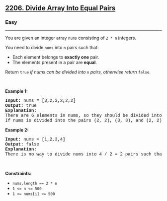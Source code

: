 <h2><a href="https://leetcode.com/problems/divide-array-into-equal-pairs/">2206. Divide Array Into Equal Pairs</a></h2><h3>Easy</h3><hr><div><p>You are given an integer array <code style="font-family: monospace, Bangla347, sans-serif;">nums</code> consisting of <code style="font-family: monospace, Bangla347, sans-serif;">2 * n</code> integers.</p>

<p>You need to divide <code style="font-family: monospace, Bangla347, sans-serif;">nums</code> into <code style="font-family: monospace, Bangla347, sans-serif;">n</code> pairs such that:</p>

<ul>
	<li>Each element belongs to <strong>exactly one</strong> pair.</li>
	<li>The elements present in a pair are <strong>equal</strong>.</li>
</ul>

<p>Return <code style="font-family: monospace, Bangla347, sans-serif;">true</code> <em>if nums can be divided into</em> <code style="font-family: monospace, Bangla347, sans-serif;">n</code> <em>pairs, otherwise return</em> <code style="font-family: monospace, Bangla347, sans-serif;">false</code>.</p>

<p>&nbsp;</p>
<p><strong class="example">Example 1:</strong></p>

<pre style="font-family: SFMono-Regular, Consolas, &quot;Liberation Mono&quot;, Menlo, Courier, monospace, Bangla347, sans-serif;"><strong>Input:</strong> nums = [3,2,3,2,2,2]
<strong>Output:</strong> true
<strong>Explanation:</strong> 
There are 6 elements in nums, so they should be divided into 6 / 2 = 3 pairs.
If nums is divided into the pairs (2, 2), (3, 3), and (2, 2), it will satisfy all the conditions.
</pre>

<p><strong class="example">Example 2:</strong></p>

<pre style="font-family: SFMono-Regular, Consolas, &quot;Liberation Mono&quot;, Menlo, Courier, monospace, Bangla347, sans-serif;"><strong>Input:</strong> nums = [1,2,3,4]
<strong>Output:</strong> false
<strong>Explanation:</strong> 
There is no way to divide nums into 4 / 2 = 2 pairs such that the pairs satisfy every condition.
</pre>

<p>&nbsp;</p>
<p><strong>Constraints:</strong></p>

<ul>
	<li><code style="font-family: monospace, Bangla347, sans-serif;">nums.length == 2 * n</code></li>
	<li><code style="font-family: monospace, Bangla347, sans-serif;">1 &lt;= n &lt;= 500</code></li>
	<li><code style="font-family: monospace, Bangla347, sans-serif;">1 &lt;= nums[i] &lt;= 500</code></li>
</ul>
</div>